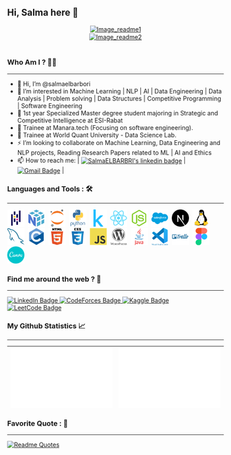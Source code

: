 ## Hi, Salma here 👋
<section align = "center">
<a href="https://media.giphy.com/media/qwi7fF1bfJQMPlTZ43/giphy.gif">
    <img src="https://media.giphy.com/media/qwi7fF1bfJQMPlTZ43/giphy.gif" alt="Image_readme1"  width = "500px" height = "250px"/>
</a>
</br>
<a href="https://komarev.com/ghpvc/?username=salmaelbarbori&style=flat-square&color=blue">
    <img align = "center" src="https://komarev.com/ghpvc/?username=salmaelbarbori&style=flat-square&color=blue" alt="Image_readme2"  width = "100px" height = "30px"/>
</a>
</section>
</br>

### Who Am I ? :woman_technologist: 
---
- 👋 Hi, I’m @salmaelbarbori
- :telescope: I’m interested in  Machine Learning | NLP | AI | Data Engineering | Data Analysis | Problem solving | Data Structures | Competitive Programming | Software Engineering  
- 🌱 1st year Specialized Master degree student majoring in Strategic and Competitive Intelligence at ESI-Rabat
- :book: Trainee at Manara.tech (Focusing on software engineering).
- :book: Trainee at World Quant University - Data Science Lab.
- :zap: I’m looking to collaborate on Machine Learning, Data Engineering and NLP  projects, Reading Research Papers related to ML | AI and Ethics
- 📫 How to reach me: 
| <a href="https://ma.linkedin.com/in/salma-el-barbori/en"><img align="center" src="https://img.shields.io/badge/LinkedIn-blue?style=for-the-badge&logo=linkedin&logoColor=white" alt="SalmaELBARBRI's linkedin badge" alt="LinkedIn Badge" /></a> | <a href="https://mail.google.com/mail/u/salmaelbarbori@gmail.com"><img align="center" src="https://img.shields.io/badge/Gmail-red?style=for-the-badge&logo=gmail&logoColor=white" alt="Gmail Badge"/></a> |
  <!--- another section --->

### Languages and Tools :  :hammer_and_wrench:
---
<div>
   <img src="https://github.com/devicons/devicon/blob/master/icons/pandas/pandas-original.svg" title="pandas" alt="pandas" width="40" height="40"/>&nbsp;
  <img src="https://github.com/devicons/devicon/blob/master/icons/numpy/numpy-original.svg" title="numpy" alt="numpy" width="40" height="40"/>&nbsp;
   <img src="https://github.com/devicons/devicon/blob/master/icons/jupyter/jupyter-original.svg" title="jupyterNotebook" alt="JupyterNotebook" width="40" height="40"/>&nbsp;
     <img src="https://github.com/devicons/devicon/blob/master/icons/python/python-original-wordmark.svg" title="Python" alt="React" width="40" height="40"/>&nbsp;
  <img src="https://github.com/devicons/devicon/blob/master/icons/kaggle/kaggle-original.svg" title="kaggle" alt="kaggle" width="40" height="40"/>&nbsp;
   <img src="https://github.com/devicons/devicon/blob/master/icons/react/react-original.svg" title="react" alt="react" width="40" height="40"/>&nbsp;
  <img src="https://github.com/devicons/devicon/blob/master/icons/nodejs/nodejs-original.svg" title="nodeJs" alt="nodeJs" width="40" height="40"/>&nbsp;
  <img src="https://github.com/devicons/devicon/blob/master/icons/salesforce/salesforce-original.svg" title="salesforce" alt="salesforce" width="40" height="40"/>&nbsp;
  <img src="https://github.com/devicons/devicon/blob/master/icons/nextjs/nextjs-original.svg" title="nextJs" alt="nextJs" width="40" height="40"/>&nbsp;
   <img src="https://github.com/devicons/devicon/blob/master/icons/linux/linux-original.svg" title="linux" alt="linux" width="40" height="40"/>&nbsp;
  <img src="https://github.com/devicons/devicon/blob/master/icons/mysql/mysql-original.svg" title="mysql" alt="mysql" width="40" height="40"/>&nbsp;
   <img src="https://github.com/devicons/devicon/blob/master/icons/c/c-original.svg" title="C/C++" alt="C" width="40" height="40"/>&nbsp;
   <img src="https://github.com/devicons/devicon/blob/master/icons/html5/html5-original-wordmark.svg" title="HTML5" alt="HTML" width="40" height="40"/>&nbsp;
   <img src="https://github.com/devicons/devicon/blob/master/icons/css3/css3-original-wordmark.svg" title="CSS" alt="CSS" width="40" height="40"/>&nbsp;
   <img src="https://github.com/devicons/devicon/blob/master/icons/javascript/javascript-original.svg" title="JAVASCRIPT" alt="js" width="40" height="40"/>&nbsp;
   <img src="https://github.com/devicons/devicon/blob/master/icons/wordpress/wordpress-plain-wordmark.svg" title="WORDPRESS" alt="wp" width="40" height="40"/>&nbsp;
   <img src="https://github.com/devicons/devicon/blob/master/icons/java/java-original-wordmark.svg" title="Java" alt="Java" width="40" height="40"/>&nbsp;
   <img src="https://github.com/devicons/devicon/blob/master/icons/vscode/vscode-original-wordmark.svg" title="VSCODE" alt="VSCODE" width="40" height="40"/>&nbsp;
   <img src="https://github.com/devicons/devicon/blob/master/icons/trello/trello-plain-wordmark.svg" title="TRELLO" alt="trello" width="40" height="40"/>&nbsp;
   <img src="https://github.com/devicons/devicon/blob/master/icons/figma/figma-original.svg" title="FIGMA" alt="figma" width="40" height="40"/>&nbsp;
   <img src="https://github.com/devicons/devicon/blob/master/icons/canva/canva-original.svg" title="CANVA" alt="canva" width="40" height="40"/>&nbsp;
 </div>
 
 <!--- another section --->
###  Find me around the web ? :mag_right: 
---
<div id="badges">
  <a href="https://ma.linkedin.com/in/salma-el-barbori/en">
    <img src="https://img.shields.io/badge/LinkedIn-blue?style=for-the-badge&logo=linkedin&logoColor=white" alt="LinkedIn Badge"/>
  </a>
  <a href="https://codeforces.com/profile/salmaelbarbori">
   <img src="https://img.shields.io/badge/CodeForces-yellow?style=for-the-badge&logo=CodeForces&logoColor=white" alt="CodeForces Badge"/>
  </a>
  <a href="https://www.kaggle.com/saelbar">
    <img src="https://img.shields.io/badge/Kaggle-blue?style=for-the-badge&logo=kaggle&logoColor=white" alt="Kaggle Badge"/>
  </a>
  <a href="https://leetcode.com/elbarborisalma/">
    <img src="https://img.shields.io/badge/LeetCode-orange?style=for-the-badge&logo=LeetCode&logoColor=white" alt="LeetCode Badge"/>
  </a>
</div>
<!---
salmaelbarbori/salmaelbarbori is a ✨ special ✨ repository because its `README.md` (this file) appears on your GitHub profile.
You can click the Preview link to take a look at your changes. --->

<!--- another section --->

### My Github Statistics 📈
---
| <a href="https://raw.githubusercontent.com/salmaelbarbori/githubstats/master/generated/overview.svg#gh-dark-mode-only"><img align="center" src="https://raw.githubusercontent.com/salmaelbarbori/githubstats/master/generated/overview.svg#gh-dark-mode-only" alt="SalmaELBARBRI's github stats" /></a> | <a href="https://raw.githubusercontent.com/salmaelbarbori/githubstats/master/generated/languages.svg#gh-dark-mode-only"><img align="center" src="https://raw.githubusercontent.com/salmaelbarbori/githubstats/master/generated/languages.svg#gh-dark-mode-only" /></a> |
| ------------- | ------------- | 
### Favorite Quote : :book:
---
[![Readme Quotes](https://quotes-github-readme.vercel.app/api?type=horizontal&theme=light)](https://github.com/piyushsuthar/github-readme-quotes)
